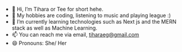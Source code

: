 - 👋 Hi, I’m Tihara or Tee for short hehe.
- 👀 My hobbies are coding, listening to music and playing league :)
- 🌱 I’m currently learning technologies such as Next js and the MERN stack as well as Machine Learning.
- 📫 You can reach me via email, tiharaeg@gmail.com
- 😄 Pronouns: She/ Her


<!---
tiharagrrr/tiharagrrr is a ✨ special ✨ repository because its `README.md` (this file) appears on your GitHub profile.
You can click the Preview link to take a look at your changes.
--->
